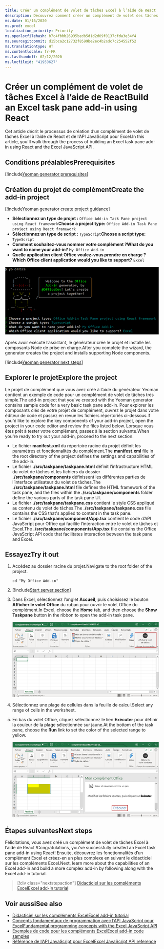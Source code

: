 ```yaml
---
title: Créer un complément de volet de tâches Excel à l’aide de React
description: Découvrez comment créer un complément de volet des tâches Excel simple à l’aide de l’API JavaScript et de React pour Office.
ms.date: 01/16/2020
ms.prod: excel
localization_priority: Priority
ms.openlocfilehash: b7c4fbbb26935bedb5d1d2d09f0137cfda3e34f4
ms.sourcegitcommit: d15bca2c12732f8599be2ec4b2adc7c254552f52
ms.translationtype: HT
ms.contentlocale: fr-FR
ms.lasthandoff: 02/12/2020
ms.locfileid: "41950627"
---
```

# <a name="build-an-excel-task-pane-add-in-using-react"></a><span data-ttu-id="bff0c-103">Créer un complément de volet de tâches Excel à l’aide de React</span><span class="sxs-lookup"><span data-stu-id="bff0c-103">Build an Excel task pane add-in using React</span></span>

<span data-ttu-id="bff0c-104">Cet article décrit le processus de création d’un complément de volet de tâches Excel à l’aide de React et de l’API JavaScript pour Excel.</span><span class="sxs-lookup"><span data-stu-id="bff0c-104">In this article, you'll walk through the process of building an Excel task pane add-in using React and the Excel JavaScript API.</span></span>

## <a name="prerequisites"></a><span data-ttu-id="bff0c-105">Conditions préalables</span><span class="sxs-lookup"><span data-stu-id="bff0c-105">Prerequisites</span></span>

[!include[Yeoman generator prerequisites](../includes/quickstart-yo-prerequisites.md)]

## <a name="create-the-add-in-project"></a><span data-ttu-id="bff0c-106">Création du projet de complément</span><span class="sxs-lookup"><span data-stu-id="bff0c-106">Create the add-in project</span></span>

[!include[Yeoman generator create project guidance](../includes/yo-office-command-guidance.md)]

- <span data-ttu-id="bff0c-107">**Sélectionnez un type de projet :** `Office Add-in Task Pane project using React framework`</span><span class="sxs-lookup"><span data-stu-id="bff0c-107">**Choose a project type:** `Office Add-in Task Pane project using React framework`</span></span>
- <span data-ttu-id="bff0c-108">**Sélectionnez un type de script :** `TypeScript`</span><span class="sxs-lookup"><span data-stu-id="bff0c-108">**Choose a script type:** `TypeScript`</span></span>
- <span data-ttu-id="bff0c-109">**Comment souhaitez-vous nommer votre complément ?**</span><span class="sxs-lookup"><span data-stu-id="bff0c-109">**What do you want to name your add-in?**</span></span> `My Office Add-in`
- <span data-ttu-id="bff0c-110">**Quelle application client Office voulez-vous prendre en charge ?**</span><span class="sxs-lookup"><span data-stu-id="bff0c-110">**Which Office client application would you like to support?**</span></span> `Excel`

![Générateur Yeoman](../images/yo-office-excel-react-2.png)

<span data-ttu-id="bff0c-112">Après avoir exécuté l’assistant, le générateur crée le projet et installe les composants Node de prise en charge.</span><span class="sxs-lookup"><span data-stu-id="bff0c-112">After you complete the wizard, the generator creates the project and installs supporting Node components.</span></span>

[!include[Yeoman generator next steps](../includes/yo-office-next-steps.md)]

## <a name="explore-the-project"></a><span data-ttu-id="bff0c-113">Explorer le projet</span><span class="sxs-lookup"><span data-stu-id="bff0c-113">Explore the project</span></span>

<span data-ttu-id="bff0c-114">Le projet de complément que vous avez créé à l’aide du générateur Yeoman contient un exemple de code pour un complément de volet de tâches très simple.</span><span class="sxs-lookup"><span data-stu-id="bff0c-114">The add-in project that you've created with the Yeoman generator contains sample code for a very basic task pane add-in.</span></span> <span data-ttu-id="bff0c-115">Pour explorer les composants clés de votre projet de complément, ouvrez le projet dans votre éditeur de code et passez en revue les fichiers répertoriés ci-dessous.</span><span class="sxs-lookup"><span data-stu-id="bff0c-115">If you'd like to explore the key components of your add-in project, open the project in your code editor and review the files listed below.</span></span> <span data-ttu-id="bff0c-116">Lorsque vous êtes prêt à tester votre complément, passez à la section suivante.</span><span class="sxs-lookup"><span data-stu-id="bff0c-116">When you're ready to try out your add-in, proceed to the next section.</span></span>

- <span data-ttu-id="bff0c-117">Le fichier **manifest.xml** du répertoire racine du projet définit les paramètres et fonctionnalités du complément.</span><span class="sxs-lookup"><span data-stu-id="bff0c-117">The **manifest.xml** file in the root directory of the project defines the settings and capabilities of the add-in.</span></span>
- <span data-ttu-id="bff0c-118">Le fichier **./src/taskpane/taskpane.html** définit l’infrastructure HTML du volet de tâches et les fichiers du dossier **./src/taskpane/components** définissent les différentes parties de l’interface utilisateur du volet de tâches.</span><span class="sxs-lookup"><span data-stu-id="bff0c-118">The **./src/taskpane/taskpane.html** file defines the HTML framework of the task pane, and the files within the **./src/taskpane/components** folder define the various parts of the task pane UI.</span></span>
- <span data-ttu-id="bff0c-119">Le fichier **./src/taskpane/taskpane.css** contient le style CSS appliqué au contenu du volet de tâches.</span><span class="sxs-lookup"><span data-stu-id="bff0c-119">The **./src/taskpane/taskpane.css** file contains the CSS that's applied to content in the task pane.</span></span>
- <span data-ttu-id="bff0c-120">Le fichier **./src/taskpane/component/App.tsx** contient le code d’API JavaScript pour Office qui facilite l’interaction entre le volet de tâches et Excel.</span><span class="sxs-lookup"><span data-stu-id="bff0c-120">The **./src/taskpane/components/App.tsx** file contains the Office JavaScript API code that facilitates interaction between the task pane and Excel.</span></span>

## <a name="try-it-out"></a><span data-ttu-id="bff0c-121">Essayez</span><span class="sxs-lookup"><span data-stu-id="bff0c-121">Try it out</span></span>

1. <span data-ttu-id="bff0c-122">Accédez au dossier racine du projet.</span><span class="sxs-lookup"><span data-stu-id="bff0c-122">Navigate to the root folder of the project.</span></span>

    ```command&nbsp;line
    cd "My Office Add-in"
    ```

2. [!include[Start server section](../includes/quickstart-yo-start-server-excel.md)] 

3. <span data-ttu-id="bff0c-123">Dans Excel, sélectionnez l’onglet **Accueil**, puis choisissez le bouton **Afficher le volet Office** du ruban pour ouvrir le volet Office du complément.</span><span class="sxs-lookup"><span data-stu-id="bff0c-123">In Excel, choose the **Home** tab, and then choose the **Show Taskpane** button in the ribbon to open the add-in task pane.</span></span>

    ![Bouton Complément Excel](../images/excel-quickstart-addin-3b.png)

4. <span data-ttu-id="bff0c-125">Sélectionnez une plage de cellules dans la feuille de calcul.</span><span class="sxs-lookup"><span data-stu-id="bff0c-125">Select any range of cells in the worksheet.</span></span>

5. <span data-ttu-id="bff0c-126">En bas du volet Office, cliquez sélectionnez le lien **Exécuter** pour définir la couleur de la plage sélectionnée sur jaune.</span><span class="sxs-lookup"><span data-stu-id="bff0c-126">At the bottom of the task pane, choose the **Run** link to set the color of the selected range to yellow.</span></span>

    ![Complément Excel](../images/excel-quickstart-addin-3c.png)

## <a name="next-steps"></a><span data-ttu-id="bff0c-128">Étapes suivantes</span><span class="sxs-lookup"><span data-stu-id="bff0c-128">Next steps</span></span>

<span data-ttu-id="bff0c-129">Félicitations, vous avez créé un complément de volet de tâches Excel à l’aide de React !</span><span class="sxs-lookup"><span data-stu-id="bff0c-129">Congratulations, you've successfully created an Excel task pane add-in using React!</span></span> <span data-ttu-id="bff0c-130">Ensuite, découvrez les fonctionnalités d’un complément Excel et créez-en un plus complexe en suivant le didacticiel sur les compléments Excel.</span><span class="sxs-lookup"><span data-stu-id="bff0c-130">Next, learn more about the capabilities of an Excel add-in and build a more complex add-in by following along with the Excel add-in tutorial.</span></span>

> [!div class="nextstepaction"]
> [<span data-ttu-id="bff0c-131">Didacticiel sur les compléments Excel</span><span class="sxs-lookup"><span data-stu-id="bff0c-131">Excel add-in tutorial</span></span>](../tutorials/excel-tutorial.md)

## <a name="see-also"></a><span data-ttu-id="bff0c-132">Voir aussi</span><span class="sxs-lookup"><span data-stu-id="bff0c-132">See also</span></span>

* [<span data-ttu-id="bff0c-133">Didacticiel sur les compléments Excel</span><span class="sxs-lookup"><span data-stu-id="bff0c-133">Excel add-in tutorial</span></span>](../tutorials/excel-tutorial-create-table.md)
* [<span data-ttu-id="bff0c-134">Concepts fondamentaux de programmation avec l’API JavaScript pour Excel</span><span class="sxs-lookup"><span data-stu-id="bff0c-134">Fundamental programming concepts with the Excel JavaScript API</span></span>](../excel/excel-add-ins-core-concepts.md)
* [<span data-ttu-id="bff0c-135">Exemples de code pour les compléments Excel</span><span class="sxs-lookup"><span data-stu-id="bff0c-135">Excel add-in code samples</span></span>](https://developer.microsoft.com/office/gallery/?filterBy=Samples,Excel)
* [<span data-ttu-id="bff0c-136">Référence de l’API JavaScript pour Excel</span><span class="sxs-lookup"><span data-stu-id="bff0c-136">Excel JavaScript API reference</span></span>](/office/dev/add-ins/reference/overview/excel-add-ins-reference-overview)
